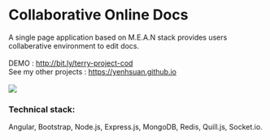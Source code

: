 # Collaborative Online Docs
A single page application based on M.E.A.N stack provides users collaberative environment to edit docs.<br/>
<br />
DEMO : http://bit.ly/terry-project-cod<br />
See my other projects : https://yenhsuan.github.io
<br /><br />
<img src = "https://yenhsuan.github.io/img/project-cod.jpg">

### Technical stack:<br />
Angular, Bootstrap, Node.js, Express.js, MongoDB, Redis, Quill.js, Socket.io. 
